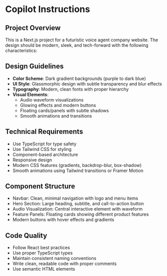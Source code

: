 # Copilot Instructions

<!-- Use this file to provide workspace-specific custom instructions to Copilot. For more details, visit https://code.visualstudio.com/docs/copilot/copilot-customization#_use-a-githubcopilotinstructionsmd-file -->

## Project Overview
This is a Next.js project for a futuristic voice agent company website. The design should be modern, sleek, and tech-forward with the following characteristics:

## Design Guidelines
- **Color Scheme**: Dark gradient backgrounds (purple to dark blue)
- **UI Style**: Glassmorphic design with subtle transparency and blur effects
- **Typography**: Modern, clean fonts with proper hierarchy
- **Visual Elements**: 
  - Audio waveform visualizations
  - Glowing effects and modern buttons
  - Floating cards/panels with subtle shadows
  - Smooth animations and transitions

## Technical Requirements
- Use TypeScript for type safety
- Use Tailwind CSS for styling
- Component-based architecture
- Responsive design
- Modern CSS features (gradients, backdrop-blur, box-shadow)
- Smooth animations using Tailwind transitions or Framer Motion

## Component Structure
- Navbar: Clean, minimal navigation with logo and menu items
- Hero Section: Large heading, subtitle, and call-to-action button
- Audio Visualization: Central interactive element with waveform
- Feature Panels: Floating cards showing different product features
- Modern buttons with hover effects and gradients

## Code Quality
- Follow React best practices
- Use proper TypeScript types
- Maintain consistent naming conventions
- Write clean, readable code with proper comments
- Use semantic HTML elements
